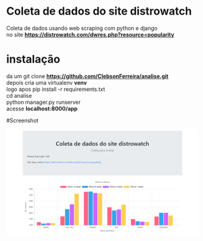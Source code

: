 # Coleta de dados do site distrowatch 
Coleta de dados usando web scraping com python e django <br>
no site **https://distrowatch.com/dwres.php?resource=popularity**

# instalação 
da um git clone **https://github.com/ClebsonFerreira/analise.git** <br> 
depois cria uma virtualenv  **venv** <br>
logo apos pip install -r requirements.txt <br>
cd analise <br>
python manager.py runserver <br>
acesse **localhost:8000/app** <br>

#Screenshot

<img src="./screenshot.png">

